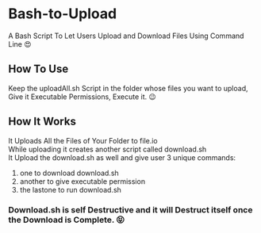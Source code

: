 # Bash-to-Upload
A Bash Script To Let Users Upload and Download Files Using Command Line 😍

## How To Use
Keep the uploadAll.sh Script in the folder whose files you want to upload, Give it Executable Permissions, Execute it. 😉

## How It Works
It Uploads All the Files of Your Folder to file.io<br>
While uploading it creates another script called download.sh<br>
It Upload the download.sh as well and give user 3 unique commands:<br>
  1) one to download download.sh<br>
  2) another to give executable permission<br>
  3) the lastone to run download.sh<br>

### Download.sh is self Destructive and it will Destruct itself once the Download is Complete. 😝
